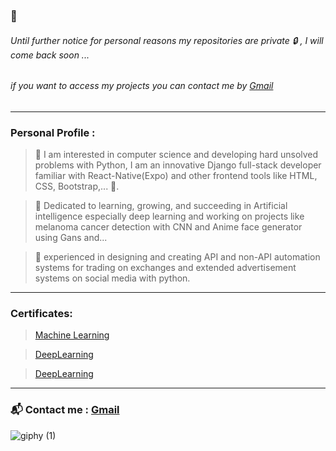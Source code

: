 ### 📢
###### Until further notice for personal reasons my repositories are private 🔒 , I will come back soon ...
###### if you want to access my projects you can contact me by [Gmail](aliaghdam.erfan@gmail.com)





---------------------------------------------
### Personal Profile : 
 > 🐍 I am interested in computer science and developing hard unsolved problems with Python, I am an innovative Django full-stack developer familiar with React-Native(Expo) and other frontend tools like HTML, CSS, Bootstrap,... 🔫.
 
 > 📗 Dedicated to learning, growing, and succeeding in Artificial intelligence especially deep learning and working on projects like melanoma cancer detection with      CNN and Anime face generator using Gans and...
 
 > 🤖 experienced in designing and creating API and non-API automation systems for trading on exchanges and extended advertisement systems on social media with python.

---------------------------------------------
### Certificates:
> [Machine Learning](https://www.coursera.org/account/accomplishments/verify/MEBMFU27ZSCF?utm_source=link&utm_medium=certificate&utm_content=cert_image&utm_campaign=sharing_cta&utm_product=course)

> [DeepLearning](https://graduation.udacity.com/confirm/EECNYTXC)

> [DeepLearning](https://www.coursera.org/learn/neural-networks-deep-learning/home/welcome?utm_source=link&utm_medium=certificate&utm_content=cert_image&utm_campaign=sharing_cta)

---------------------------------------------
### 📬 Contact me : [Gmail](aliaghdam.erfan@gmail.com)


![giphy (1)](https://user-images.githubusercontent.com/80113382/152644310-c670e0e0-c252-461b-9f45-100067a9ae4d.gif)

